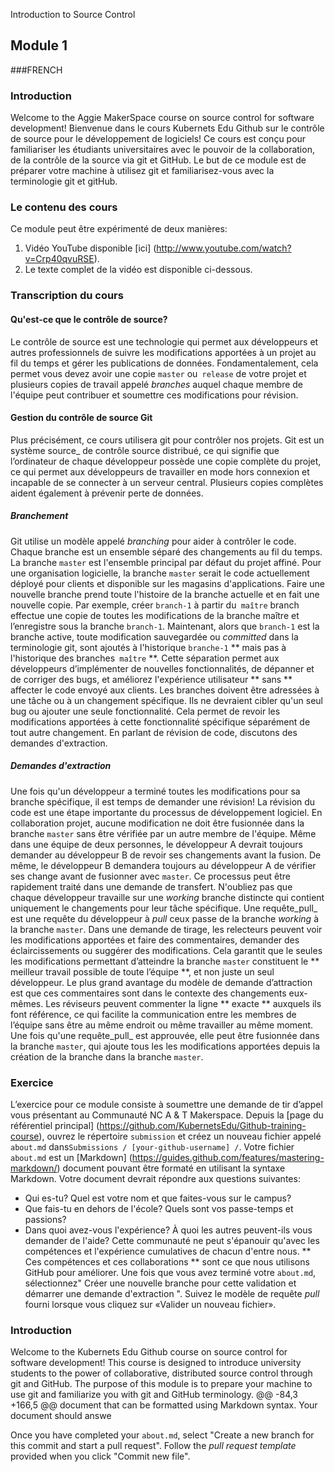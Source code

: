 Introduction to Source Control
## Module 1

###FRENCH
### Introduction

Welcome to the Aggie MakerSpace course on source control for software development!
Bienvenue dans le cours Kubernets Edu Github sur le contrôle de source pour le développement de logiciels!
Ce cours est conçu pour familiariser les étudiants universitaires avec le pouvoir de la collaboration, de la
contrôle de la source via git et GitHub. Le but de ce module est de préparer votre machine à
utilisez git et familiarisez-vous avec la terminologie git et gitHub.

### Le contenu des cours

Ce module peut être expérimenté de deux manières:
  1. Vidéo YouTube disponible [ici] (http://www.youtube.com/watch?v=Crp40qvuRSE).
  2. Le texte complet de la vidéo est disponible ci-dessous.

### Transcription du cours

#### Qu'est-ce que le contrôle de source?

Le contrôle de source est une technologie qui permet aux développeurs et autres professionnels de suivre
les modifications apportées à un projet au fil du temps et gérer les publications de données. Fondamentalement, cela permet
vous devez avoir une copie `master` ou` release` de votre projet et plusieurs copies de travail
appelé _branches_ auquel chaque membre de l'équipe peut contribuer et soumettre ces modifications pour révision.

#### Gestion du contrôle de source Git

Plus précisément, ce cours utilisera git pour contrôler nos projets. Git est un système source_ de contrôle source distribué,
ce qui signifie que l’ordinateur de chaque développeur possède une copie complète du projet, ce qui permet aux développeurs de
travailler en mode hors connexion et incapable de se connecter à un serveur central. Plusieurs copies complètes aident également à prévenir
perte de données.

##### Branchement

Git utilise un modèle appelé _branching_ pour aider à contrôler le code. Chaque branche est un ensemble séparé
des changements au fil du temps. La branche `master` est l'ensemble principal par défaut du projet affiné.
Pour une organisation logicielle, la branche `master` serait le code actuellement déployé pour
clients et disponible sur les magasins d'applications. Faire une nouvelle branche prend toute l'histoire de
la branche actuelle et en fait une nouvelle copie. Par exemple, créer `branch-1` à partir du` maître`
branch effectue une copie de toutes les modifications de la branche maître et l’enregistre sous la branche `branch-1`.
Maintenant, alors que `branch-1` est la branche active, toute modification sauvegardée ou _committed_ dans la terminologie git,
sont ajoutés à l'historique `branche-1` ** mais pas à l'historique des branches` maître` **.
Cette séparation permet aux développeurs d’implémenter de nouvelles fonctionnalités, de dépanner et de corriger des bugs,
et améliorez l'expérience utilisateur ** sans ** affecter le code envoyé aux clients.
Les branches doivent être adressées à une tâche ou à un changement spécifique. Ils ne devraient cibler qu'un seul bug
ou ajouter une seule fonctionnalité. Cela permet de revoir les modifications apportées à cette fonctionnalité spécifique
séparément de tout autre changement. En parlant de révision de code, discutons des demandes d'extraction.
##### Demandes d'extraction
Une fois qu'un développeur a terminé toutes les modifications pour sa branche spécifique, il est temps de demander une révision!
La révision du code est une étape importante du processus de développement logiciel. En collaboration
projet, aucune modification ne doit être fusionnée dans la branche `master` sans être vérifiée par un autre
membre de l'équipe. Même dans une équipe de deux personnes, le développeur A devrait toujours demander au développeur B de revoir ses
changements avant la fusion. De même, le développeur B demandera toujours au développeur A de vérifier ses
change avant de fusionner avec `master`. Ce processus peut être rapidement traité dans une demande de transfert.
N'oubliez pas que chaque développeur travaille sur une _working_ branche distincte qui contient uniquement le
changements pour leur tâche spécifique. Une requête_pull_ est une requête du développeur à _pull_ ceux
passe de la branche _working_ à la branche `master`. Dans une demande de tirage, les relecteurs peuvent voir
les modifications apportées et faire des commentaires, demander des éclaircissements ou suggérer des modifications. Cela garantit que le
seules les modifications permettant d’atteindre la branche `master` constituent le ** meilleur travail possible de toute l’équipe **, et non
juste un seul développeur. Le plus grand avantage du modèle de demande d’attraction est que ces commentaires sont
dans le contexte des changements eux-mêmes. Les réviseurs peuvent commenter la ligne ** exacte **
auxquels ils font référence, ce qui facilite la communication entre les membres de l’équipe sans
être au même endroit ou même travailler au même moment.
Une fois qu'une requête_pull_ est approuvée, elle peut être fusionnée dans la branche `master`, qui ajoute tous les
les modifications apportées depuis la création de la branche dans la branche `master`.
### Exercice
L’exercice pour ce module consiste à soumettre une demande de tir d’appel vous présentant au
Communauté NC A & T Makerspace. Depuis la [page du référentiel principal] (https://github.com/KubernetsEdu/Github-training-course), ouvrez le répertoire `submission`
et créez un nouveau fichier appelé `about.md` dans` Submissions / [your-github-username] / `.
Votre fichier `about.md` est un [Markdown] (https://guides.github.com/features/mastering-markdown/)
document pouvant être formaté en utilisant la syntaxe Markdown. Votre document devrait répondre aux questions suivantes:
* Qui es-tu? Quel est votre nom et que faites-vous sur le campus?
* Que fais-tu en dehors de l'école? Quels sont vos passe-temps et passions?
* Dans quoi avez-vous l'expérience? À quoi les autres peuvent-ils vous demander de l'aide? Cette communauté ne peut s'épanouir qu'avec les compétences et l'expérience cumulatives de chacun d'entre nous. ** Ces compétences et ces collaborations ** sont ce que nous utilisons GitHub pour améliorer.
Une fois que vous avez terminé votre `about.md`, sélectionnez" Créer une nouvelle branche pour cette validation et démarrer une demande d'extraction ". Suivez le modèle de requête _pull_ fourni lorsque vous cliquez sur «Valider un nouveau fichier».
### Introduction
Welcome to the Kubernets Edu Github course on source control for software development!
This course is designed to introduce university students to the power of collaborative, distributed
source control through git and GitHub. The purpose of this module is to prepare your machine to
use git and familiarize you with git and GitHub terminology.
@@ -84,3 +166,5 @@ document that can be formatted using Markdown syntax. Your document should answe

Once you have completed your `about.md`, select "Create a new branch for this commit and start a pull request". Follow the _pull request template_ provided when you click "Commit new file".

